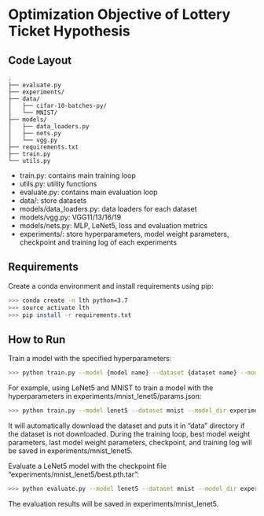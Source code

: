 # Optimization Objective of Lottery Ticket Hypothesis

## Code Layout
```
.
├── evaluate.py
├── experiments/
├── data/
│   ├── cifar-10-batches-py/
│   └── MNIST/
├── models/
│   ├── data_loaders.py
│   ├── nets.py
│   └── vgg.py
├── requirements.txt
├── train.py
└── utils.py
```

-	train.py: contains main training loop
-	utils.py: utility functions
-	evaluate.py: contains main evaluation loop
-	data/: store datasets
-	models/data_loaders.py: data loaders for each dataset
-	models/vgg.py: VGG11/13/16/19
-	models/nets.py: MLP, LeNet5, loss and evaluation metrics
-	experiments/: store hyperparameters, model weight parameters, checkpoint and training log of each experiments

## Requirements
Create a conda environment and install requirements using pip:
```bash
>>> conda create -n lth python=3.7
>>> source activate lth
>>> pip install -r requirements.txt
```

## How to Run
Train a model with the specified hyperparameters:
```bash
>>> python train.py --model {model name} --dataset {dataset name} --model_dir {hyperparameter directory}
```

For example, using LeNet5 and MNIST to train a model with the hyperparameters in experiments/mnist_lenet5/params.json:
```bash
>>> python train.py --model lenet5 --dataset mnist --model_dir experiments/mnist_lenet5
```
It will automatically download the dataset and puts it in “data” directory if the dataset is not downloaded. During the training loop, best model weight parameters, last model weight parameters, checkpoint, and training log will be saved in experiments/mnist_lenet5.

Evaluate a LeNet5 model with the checkpoint file “experiments/mnist_lenet5/best.pth.tar”:
```bash
>>> python evaluate.py --model lenet5 --dataset mnist --model_dir experiments/mnist_lenet5 --restore_file best
```
The evaluation results will be saved in experiments/mnist_lenet5.

